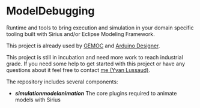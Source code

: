 # ModelDebugging
Runtime and tools to bring execution and simulation in your domain specific tooling built with Sirius and/or Eclipse Modeling Framework.

This project is already used by [GEMOC](http://gemoc.org/ "GEMOC Homepage") and [Arduino Designer](https://github.com/mbats/arduino "Arduino Designer project page").

This project is still in incubation and need more work to reach industrial grade. If you need some help to get started with this project or have any questions about it feel free to contact [me (Yvan Lussaud)](mailto:yvan.lussaud@obeo.fr).

The repository includes several components:
- ___simulationmodelanimation___ The core plugins required to animate models with Sirius
